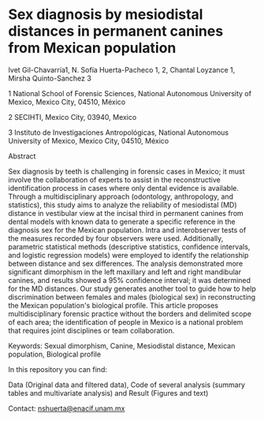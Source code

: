 # Sex diagnosis by mesiodistal distances in permanent canines from Mexican population
Ivet Gil-Chavarría1, N. Sofía Huerta-Pacheco 1, 2, Chantal Loyzance 1, Mirsha Quinto-Sanchez 3 

1 National School of Forensic Sciences, National Autonomous University of Mexico, Mexico City, 04510, México

2 SECIHTI, Mexico City, 03940, Mexico

3 Instituto de Investigaciones Antropológicas, National Autonomous University of Mexico, Mexico City, 04510, México

Abstract

Sex diagnosis by teeth is challenging in forensic cases in Mexico; it must involve the collaboration of experts to assist in the reconstructive identification process in cases where only dental evidence is available. Through a multidisciplinary approach (odontology, anthropology, and statistics), this study aims to analyze the reliability of mesiodistal (MD) distance in vestibular view at the incisal third in permanent canines from dental models with known data to generate a specific reference in the diagnosis sex for the Mexican population. Intra and interobserver tests of the measures recorded by four observers were used. Additionally, parametric statistical methods (descriptive statistics, confidence intervals, and logistic regression models) were employed to identify the relationship between distance and sex differences. The analysis demonstrated more significant dimorphism in the left maxillary and left and right mandibular canines, and results showed a 95% confidence interval; it was determined for the MD distances. Our study generates another tool to guide how to help discrimination between females and males (biological sex) in reconstructing the Mexican population's biological profile. This article proposes multidisciplinary forensic practice without the borders and delimited scope of each area; the identification of people in Mexico is a national problem that requires joint disciplines or team collaboration.

Keywords: Sexual dimorphism, Canine, Mesiodistal distance, Mexican population, Biological profile

In this repository you can find:

Data (Original data and filtered data), Code of several analysis (summary tables and multivariate analysis) and Result (Figures and text)

Contact: nshuerta@enacif.unam.mx
